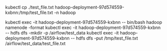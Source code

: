 kubectl cp ./test_file.txt hadoop-deployment-97d574559-kxbnn:/tmp/test_file.txt -n hadoop

kubectl exec -it hadoop-deployment-97d574559-kxbnn -- bin/bash hadoop namenode -format
kubectl exec -it hadoop-deployment-97d574559-kxbnn -- hdfs dfs -mkdir -p /airflow/test_data
kubectl exec -it hadoop-deployment-97d574559-kxbnn -- hdfs dfs -put /tmp/test_file.txt /airflow/test_data/test_file.txt
